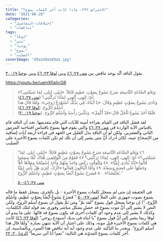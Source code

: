 ```yaml
---
title: "الإعتراض ٢٣٢، ماذا كانت آخر كلمات يسوع؟"
date: "2021-06-28"
categories:
  - "إختلافات-التفاصيل"
  - "تناقضات"
tags:
  - "لوقا"
  - "متى"
  - "يوحنا"
  - "يسوع"
  - "الصليب"
coverImage: "d9a2d9a3d9a2.jpg"
---
```


يقول الناقد أنَّه يوجد تناقض بين [متى ٢٧: ٤٦](https://my.bible.com/bible/101/MAT.27.46) وبين [لوقا ٢٣: ٤٦](https://my.bible.com/bible/101/luK.23.46) وبين [يوحنا ١٩: ٣٠](https://my.bible.com/bible/101/JHN.19.30).

https://youtu.be/uamX0alicQ8

> وَنَحْوَ السَّاعَةِ التَّاسِعَةِ صَرَخَ يَسُوعُ بِصَوْتٍ عَظِيمٍ قَائِلاً: «إِيلِي، إِيلِي، لِمَا شَبَقْتَنِي؟» أَيْ: إِلهِي، إِلهِي، لِمَاذَا تَرَكْتَنِي؟ ([متى ٢٧: ٤٦](https://my.bible.com/bible/101/MAT.27.46))  
> وَنَادَى يَسُوعُ بِصَوْتٍ عَظِيمٍ وَقَالَ: «يَا أَبَتَاهُ، فِي يَدَيْكَ أَسْتَوْدِعُ رُوحِي». وَلَمَّا قَالَ هذَا أَسْلَمَ الرُّوحَ. ([لوقا ٢٣: ٤٦](https://my.bible.com/bible/101/luK.23.46))  
> فَلَمَّا أَخَذَ يَسُوعُ الْخَلَّ قَالَ:«قَدْ أُكْمِلَ». وَنَكَّسَ رَأْسَهُ وَأَسْلَمَ الرُّوحَ. ([يوحنا ١٩: ٣٠](https://my.bible.com/bible/101/JHN.19.30))

لقد فشل الناقد في القيام بقراءة أمينة للآيات التي قام بتقديمها. نجد أن الناقد قام باقتباس الآية الواردة في [متى ٢٧: ٤٦](https://my.bible.com/bible/101/MAT.27.46) والتي يقوم فيها يسوع باقتباس افتتاحية المزمور الثاني والعشرين. ولكن لو أن الناقد بذل القليل من الجهد في قراءة أربعة آيات إضافية من الإصحاح عينه، لكان أدرك أنَّ متى يشير إلى أن تلك لم تكن كلمات يسوع الأخيرة على الصليب

> ”٤٦ وَنَحْوَ السَّاعَةِ التَّاسِعَةِ صَرَخَ يَسُوعُ بِصَوْتٍ عَظِيمٍ قَائِلاً: «إِيلِي، إِيلِي، لِمَا شَبَقْتَنِي؟» أَيْ: إِلهِي، إِلهِي، لِمَاذَا تَرَكْتَنِي؟ ٤٧ فَقَوْمٌ مِنَ الْوَاقِفِينَ هُنَاكَ لَمَّا سَمِعُوا قَالُوا:«إِنَّهُ يُنَادِي إِيلِيَّا». ٤٨ وَلِلْوَقْتِ رَكَضَ وَاحِدٌ مِنْهُمْ وَأَخَذَ إِسْفِنْجَةً وَمَلأَهَا خَّلاً وَجَعَلَهَا عَلَى قَصَبَةٍ وَسَقَاهُ. ٤٩ وَأَمَّا الْبَاقُونَ فَقَالُوا:«اتْرُكْ. لِنَرَى هَلْ يَأْتِي إِيلِيَّا يُخَلِّصُهُ!». ٥٠ فَصَرَخَ يَسُوعُ أَيْضًا بِصَوْتٍ عَظِيمٍ، وَأَسْلَمَ الرُّوحَ.“
>
> [متى ٢٧: ٤٦-٥٠](https://my.bible.com/bible/101/MAT.27.46-50)

في الحقيقة إن متى لم يسجل كلمات يسوع الأخيرة - بل بالحري، يسجل فقط ما قاله يسوع بصوت جهوري على الملأ ([متى ٢٧: ٥٠](https://my.bible.com/bible/101/MAT.27.50) ” فَصَرَخَ يَسُوعُ أَيْضًا بِصَوْتٍ عَظِيمٍ، وَأَسْلَمَ الرُّوحَ. “) إن يوحنا يسجل قول يسوع ”لقد تمّ“ ومن ثمَّ يقول أن يسوع أسلم الروح، ولكن النص لا يشير إلى أنَّ موت يسوع قد حصل بشكل مباشر وفوري بعد قوله لتلك الكلمات، وكذلك لا يشير إلى عدم وجود أي كلمات أُخرى قد يكون يسوع قد قالها. على ما يبدو أن لوقا ربما يشير إلى أنَّ قول يسوع ”يا أبتاه في يديك أستودع روحي“ ([لوقا ٢٣: ٤٦](https://my.bible.com/bible/101/luK.23.46)) كانت هي كلمات يسوع الأخيرة قبل موته، وذلك على اعتبار أن الآية تنتهي بعبارة ”ولمّا قال هذا أسلم الروح“. ويجدر بنا التأكيد على عدم وجود أية آية تناقض هذا السرد. وبالمناسبة، إن آخر كلمات يسوع المدوّنة هي التالية: ”نعم! أنا آتي سريعاً“ [الرؤيا ٢٠: ٢٢](https://my.bible.com/bible/101/reV.20.22).
